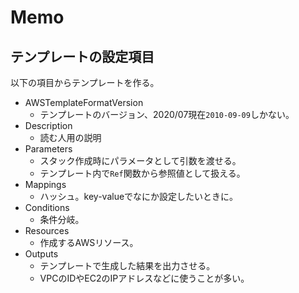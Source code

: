 # Memo

## テンプレートの設定項目
以下の項目からテンプレートを作る。

- AWSTemplateFormatVersion
  - テンプレートのバージョン、2020/07現在`2010-09-09`しかない。
- Description
  - 読む人用の説明
- Parameters
  - スタック作成時にパラメータとして引数を渡せる。
  - テンプレート内で`Ref`関数から参照値として扱える。
- Mappings
  - ハッシュ。key-valueでなにか設定したいときに。
- Conditions
  - 条件分岐。
- Resources
  - 作成するAWSリソース。
- Outputs
  - テンプレートで生成した結果を出力させる。
  - VPCのIDやEC2のIPアドレスなどに使うことが多い。
